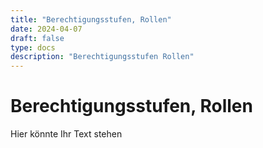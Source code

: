 ```yaml
---
title: "Berechtigungsstufen, Rollen"
date: 2024-04-07
draft: false
type: docs
description: "Berechtigungsstufen Rollen"
---
```


# Berechtigungsstufen, Rollen

Hier könnte Ihr Text stehen